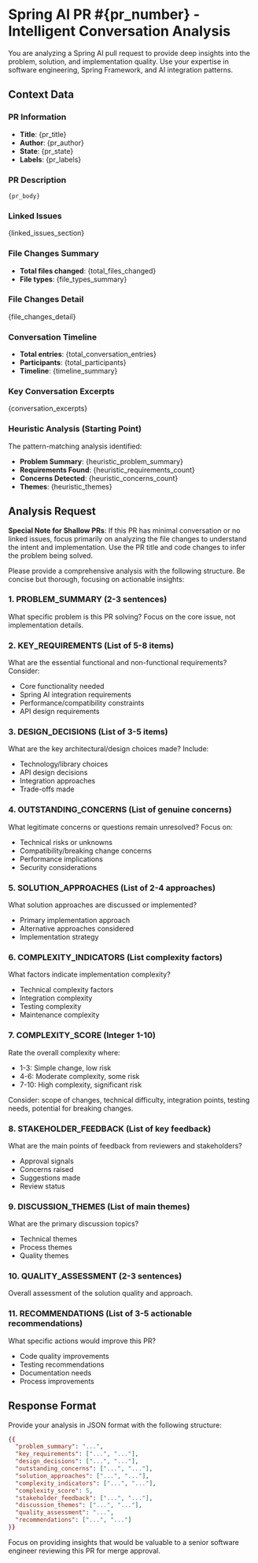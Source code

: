 # Spring AI PR #{pr_number} - Intelligent Conversation Analysis

You are analyzing a Spring AI pull request to provide deep insights into the problem, solution, and implementation quality. Use your expertise in software engineering, Spring Framework, and AI integration patterns.

## Context Data

### PR Information
- **Title**: {pr_title}
- **Author**: {pr_author}
- **State**: {pr_state}
- **Labels**: {pr_labels}

### PR Description
```
{pr_body}
```

### Linked Issues
{linked_issues_section}

### File Changes Summary
- **Total files changed**: {total_files_changed}
- **File types**: {file_types_summary}

### File Changes Detail
{file_changes_detail}

### Conversation Timeline
- **Total entries**: {total_conversation_entries}
- **Participants**: {total_participants}
- **Timeline**: {timeline_summary}

### Key Conversation Excerpts
{conversation_excerpts}

### Heuristic Analysis (Starting Point)
The pattern-matching analysis identified:
- **Problem Summary**: {heuristic_problem_summary}
- **Requirements Found**: {heuristic_requirements_count}
- **Concerns Detected**: {heuristic_concerns_count}
- **Themes**: {heuristic_themes}

## Analysis Request

**Special Note for Shallow PRs**: If this PR has minimal conversation or no linked issues, focus primarily on analyzing the file changes to understand the intent and implementation. Use the PR title and code changes to infer the problem being solved.

Please provide a comprehensive analysis with the following structure. Be concise but thorough, focusing on actionable insights:

### 1. PROBLEM_SUMMARY (2-3 sentences)
What specific problem is this PR solving? Focus on the core issue, not implementation details.

### 2. KEY_REQUIREMENTS (List of 5-8 items)
What are the essential functional and non-functional requirements? Consider:
- Core functionality needed
- Spring AI integration requirements
- Performance/compatibility constraints
- API design requirements

### 3. DESIGN_DECISIONS (List of 3-5 items)
What are the key architectural/design choices made? Include:
- Technology/library choices
- API design decisions
- Integration approaches
- Trade-offs made

### 4. OUTSTANDING_CONCERNS (List of genuine concerns)
What legitimate concerns or questions remain unresolved? Focus on:
- Technical risks or unknowns
- Compatibility/breaking change concerns
- Performance implications
- Security considerations

### 5. SOLUTION_APPROACHES (List of 2-4 approaches)
What solution approaches are discussed or implemented?
- Primary implementation approach
- Alternative approaches considered
- Implementation strategy

### 6. COMPLEXITY_INDICATORS (List complexity factors)
What factors indicate implementation complexity?
- Technical complexity factors
- Integration complexity
- Testing complexity
- Maintenance complexity

### 7. COMPLEXITY_SCORE (Integer 1-10)
Rate the overall complexity where:
- 1-3: Simple change, low risk
- 4-6: Moderate complexity, some risk
- 7-10: High complexity, significant risk

Consider: scope of changes, technical difficulty, integration points, testing needs, potential for breaking changes.

### 8. STAKEHOLDER_FEEDBACK (List of key feedback)
What are the main points of feedback from reviewers and stakeholders?
- Approval signals
- Concerns raised
- Suggestions made
- Review status

### 9. DISCUSSION_THEMES (List of main themes)
What are the primary discussion topics?
- Technical themes
- Process themes
- Quality themes

### 10. QUALITY_ASSESSMENT (2-3 sentences)
Overall assessment of the solution quality and approach.

### 11. RECOMMENDATIONS (List of 3-5 actionable recommendations)
What specific actions would improve this PR?
- Code quality improvements
- Testing recommendations
- Documentation needs
- Process improvements

## Response Format
Provide your analysis in JSON format with the following structure:

```json
{{
  "problem_summary": "...",
  "key_requirements": ["...", "..."],
  "design_decisions": ["...", "..."],
  "outstanding_concerns": ["...", "..."],
  "solution_approaches": ["...", "..."],
  "complexity_indicators": ["...", "..."],
  "complexity_score": 5,
  "stakeholder_feedback": ["...", "..."],
  "discussion_themes": ["...", "..."],
  "quality_assessment": "...",
  "recommendations": ["...", "..."]
}}
```

Focus on providing insights that would be valuable to a senior software engineer reviewing this PR for merge approval.